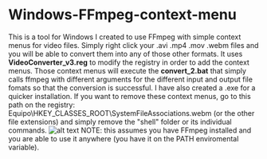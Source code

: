 # Windows-FFmpeg-context-menu
This is a tool for Windows I created to use FFmpeg with simple context menus for video files. Simply right click your .avi .mp4 .mov .webm files and you will be able to convert them into any of those other formats. It uses <strong>VideoConverter_v3.reg</strong> to modify the registry in order to add the context menus. Those context menus will execute the <strong>convert_2.bat</strong> that simply calls ffmpeg with different arguments for the different input and output file fomats so that the conversion is successful. I have also created a .exe for a quicker installation. If you want to remove these context menus, go to this path on the registry:
Equipo\HKEY_CLASSES_ROOT\SystemFileAssociations\.webm (or the other file extensions)
and simply remove the "shell" folder or its individual commands.
![alt text](https://res.cloudinary.com/dionckchd/image/upload/v1702043070/kjjhac4njse1urbmvqvo.png)
NOTE: this assumes you have FFmpeg installed and you are able to use it anywhere (you have it on the PATH enviromental variable).
